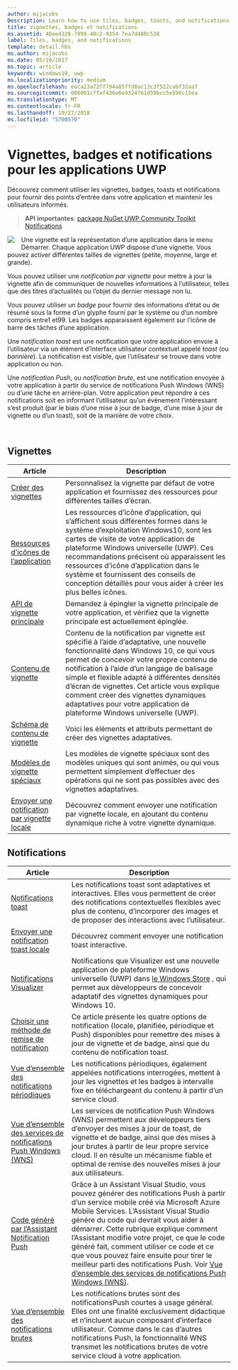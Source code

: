 ```yaml
---
author: mijacobs
Description: Learn how to use tiles, badges, toasts, and notifications to provide entry points into your app and keep users up-to-date.
title: Vignettes, badges et notifications
ms.assetid: 48ee4328-7999-40c2-9354-7ea7d488c538
label: Tiles, badges, and notifications
template: detail.hbs
ms.author: mijacobs
ms.date: 05/19/2017
ms.topic: article
keywords: windows10, uwp
ms.localizationpriority: medium
ms.openlocfilehash: eaca23a72ff794a85ffd8ac13c3f522cabf32aa7
ms.sourcegitcommit: 086001cffaf436e6e4324761d59bcc5e598c15ea
ms.translationtype: MT
ms.contentlocale: fr-FR
ms.lasthandoff: 10/27/2018
ms.locfileid: "5700570"
---
```

# <a name="tiles-badges-and-notifications-for-uwp-apps"></a>Vignettes, badges et notifications pour les applications UWP
 

Découvrez comment utiliser les vignettes, badges, toasts et notifications pour fournir des points d’entrée dans votre application et maintenir les utilisateurs informés.

> **API importantes**: [package NuGet UWP Community Toolkit Notifications](https://www.nuget.org/packages/Microsoft.Toolkit.Uwp.Notifications/)

<p><img style="float: left; margin: 0px 15px 15px 0px;" src="images/tile-and-live-tile.png" />
Une vignette est la représentation d’une application dans le menu Démarrer. Chaque application UWP dispose d’une vignette. Vous pouvez activer différentes tailles de vignettes (petite, moyenne, large et grande).</p>

<p>Vous pouvez utiliser une <em>notification par vignette</em> pour mettre à jour la vignette afin de communiquer de nouvelles informations à l’utilisateur, telles que des titres d’actualités ou l’objet du dernier message non lu.</p>

<p>Vous pouvez utiliser un <em>badge</em> pour fournir des informations d’état ou de résumé sous la forme d’un glyphe fourni par le système ou d’un nombre compris entre1 et99. Les badges apparaissent également sur l’icône de barre des tâches d’une application. </p>

<p>Une <em>notification toast</em> est une notification que votre application envoie à l’utilisateur via un élément d’interface utilisateur contextuel appelé <em>toast</em> (ou <em>bannière</em>). La notification est visible, que l’utilisateur se trouve dans votre application ou non.</p>
<p>Une <em>notification Push</em>, ou <em>notification brute</em>, est une notification envoyée à votre application à partir du service de notifications Push Windows (WNS) ou d’une tâche en arrière-plan. Votre application peut répondre à ces notifications soit en informant l’utilisateur qu’un événement l’intéressant s’est produit (par le biais d’une mise à jour de badge, d’une mise à jour de vignette ou d’un toast), soit de la manière de votre choix.</p>

 
## <a name="tiles"></a>Vignettes
| Article | Description |
| --- | --- |
| [Créer des vignettes](creating-tiles.md) | Personnalisez la vignette par défaut de votre application et fournissez des ressources pour différentes tailles d’écran. |
| [Ressources d’icônes de l’application](app-assets.md) | Les ressources d’icône d’application, qui s’affichent sous différentes formes dans le système d’exploitation Windows10, sont les cartes de visite de votre application de plateforme Windows universelle (UWP). Ces recommandations précisent où apparaissent les ressources d’icône d’application dans le système et fournissent des conseils de conception détaillés pour vous aider à créer les plus belles icônes. |
| [API de vignette principale](primary-tile-apis.md) | Demandez à épingler la vignette principale de votre application, et vérifiez que la vignette principale est actuellement épinglée. |
| [Contenu de vignette](create-adaptive-tiles.md) | Contenu de la notification par vignette est spécifié à l’aide d’adaptative, une nouvelle fonctionnalité dans Windows 10, ce qui vous permet de concevoir votre propre contenu de notification à l’aide d’un langage de balisage simple et flexible adapté à différentes densités d’écran de vignettes. Cet article vous explique comment créer des vignettes dynamiques adaptatives pour votre application de plateforme Windows universelle (UWP). |
| [Schéma de contenu de vignette](../tiles-and-notifications/tile-schema.md) | Voici les éléments et attributs permettant de créer des vignettes adaptatives. |
| [Modèles de vignette spéciaux](special-tile-templates-catalog.md) | Les modèles de vignette spéciaux sont des modèles uniques qui sont animés, ou qui vous permettent simplement d’effectuer des opérations qui ne sont pas possibles avec des vignettes adaptatives. |
| [Envoyer une notification par vignette locale](sending-a-local-tile-notification.md) | Découvrez comment envoyer une notification par vignette locale, en ajoutant du contenu dynamique riche à votre vignette dynamique. |


## <a name="notifications"></a>Notifications

| Article | Description |
| --- | --- |
| [Notifications toast](adaptive-interactive-toasts.md) | Les notifications toast sont adaptatives et interactives. Elles vous permettent de créer des notifications contextuelles flexibles avec plus de contenu, d’incorporer des images et de proposer des interactions avec l’utilisateur. |
| [Envoyer une notification toast locale](send-local-toast.md) | Découvrez comment envoyer une notification toast interactive. |
| [Notifications Visualizer](notifications-visualizer.md) | Notifications que Visualizer est une nouvelle application de plateforme Windows universelle (UWP) dans [le Windows Store](https://www.microsoft.com/store/apps/notifications-visualizer/9nblggh5xsl1) , qui permet aux développeurs de concevoir adaptatif des vignettes dynamiques pour Windows 10. |
| [Choisir une méthode de remise de notification](choosing-a-notification-delivery-method.md) | Ce article présente les quatre options de notification (locale, planifiée, périodique et Push) disponibles pour remettre des mises à jour de vignette et de badge, ainsi que du contenu de notification toast. |
| [Vue d’ensemble des notifications périodiques](periodic-notification-overview.md) | Les notifications périodiques, également appelées notifications interrogées, mettent à jour les vignettes et les badges à intervalle fixe en téléchargeant du contenu à partir d’un service cloud. |
| [Vue d’ensemble des services de notifications Push Windows (WNS)](windows-push-notification-services--wns--overview.md) | Les services de notification Push Windows (WNS) permettent aux développeurs tiers d’envoyer des mises à jour de toast, de vignette et de badge, ainsi que des mises à jour brutes à partir de leur propre service cloud. Il en résulte un mécanisme fiable et optimal de remise des nouvelles mises à jour aux utilisateurs. |
| [Code généré par l’Assistant Notification Push](the-code-generated-by-the-push-notification-wizard.md) | Grâce à un Assistant Visual Studio, vous pouvez générer des notifications Push à partir d’un service mobile créé via Microsoft Azure Mobile Services. L’Assistant Visual Studio génère du code qui devrait vous aider à démarrer. Cette rubrique explique comment l’Assistant modifie votre projet, ce que le code généré fait, comment utiliser ce code et ce que vous pouvez faire ensuite pour tirer le meilleur parti des notifications Push. Voir [Vue d’ensemble des services de notifications Push Windows (WNS)](windows-push-notification-services--wns--overview.md). |
| [Vue d’ensemble des notifications brutes](raw-notification-overview.md) | Les notifications brutes sont des notificationsPush courtes à usage général. Elles ont une finalité exclusivement didactique et n’incluent aucun composant d’interface utilisateur. Comme dans le cas d’autres notifications Push, la fonctionnalité WNS transmet les notifications brutes de votre service cloud à votre application. |
